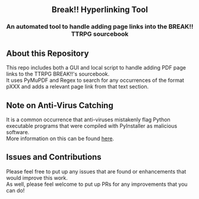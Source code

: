 <h2 align='center'>Break!! Hyperlinking Tool</h2>
<h3 align='center'>An automated tool to handle adding page links into the BREAK!! TTRPG sourcebook</h3>

<a name="about"></a>
## About this Repository
This repo includes both a GUI and local script to handle adding PDF page links to the TTRPG BREAK!!'s sourcebook.
<br>It uses PyMuPDF and Regex to search for any occurrences of the format pXXX and adds a relevant page link from that text section.

## Note on Anti-Virus Catching
It is a common occurrence that anti-viruses mistakenly flag Python executable programs that were compiled with PyInstaller as malicious software.<br> More information on this can be found <a href="https://github.com/hankhank10/false-positive-malware-reporting">here</a>.

## Issues and Contributions
Please feel free to put up any issues that are found or enhancements that would improve this work. <br>As well, please feel welcome to put up PRs for any improvements that you can do!